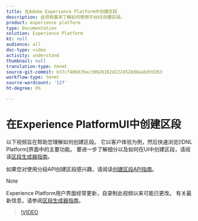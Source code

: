 ```yaml
---
title: 在Adobe Experience Platform中创建区段
description: 此视频基本了解如何使用平台UI创建区段。
product: experience platform
type: Documentation
solution: Experience Platform
kt: null
audience: all
doc-type: video
activity: understand
thumbnail: null
translation-type: tm+mt
source-git-commit: b37cf48b839ac30026162d2224528d8aabd3d263
workflow-type: tm+mt
source-wordcount: '127'
ht-degree: 0%

---
```



# 在Experience PlatformUI中创建区段

以下视频旨在帮助您理解如何创建区段。 它以客户体验为例，然后快速浏览[!DNL Platform]界面中的主要功能。 要进一步了解细分以及如何在UI中创建区段，请阅读[区段生成器指南](../ui/segment-builder.md)。

如果您对使用分段API创建区段感兴趣，请阅读[创建区段API指南](../tutorials/create-a-segment.md)。

>[!NOTE]
>
>Experience Platform用户界面经常更新，自录制此视频以来可能已更改。 有关最新信息，请参阅[区段生成器指南](../ui/segment-builder.md)。

>[!VIDEO](https://video.tv.adobe.com/v/27254?quality=12&learn=on)